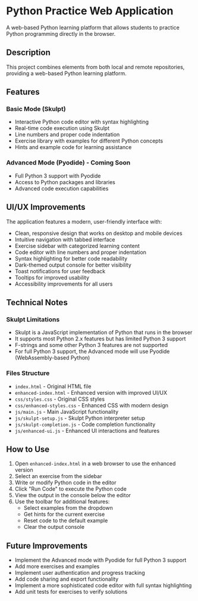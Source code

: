 # Python Practice Web Application

A web-based Python learning platform that allows students to practice Python programming directly in the browser.

## Description

This project combines elements from both local and remote repositories, providing a web-based Python learning platform.

## Features

### Basic Mode (Skulpt)
- Interactive Python code editor with syntax highlighting
- Real-time code execution using Skulpt
- Line numbers and proper code indentation
- Exercise library with examples for different Python concepts
- Hints and example code for learning assistance

### Advanced Mode (Pyodide) - Coming Soon
- Full Python 3 support with Pyodide
- Access to Python packages and libraries
- Advanced code execution capabilities

## UI/UX Improvements

The application features a modern, user-friendly interface with:

- Clean, responsive design that works on desktop and mobile devices
- Intuitive navigation with tabbed interface
- Exercise sidebar with categorized learning content
- Code editor with line numbers and proper indentation
- Syntax highlighting for better code readability
- Dark-themed output console for better visibility
- Toast notifications for user feedback
- Tooltips for improved usability
- Accessibility improvements for all users

## Technical Notes

### Skulpt Limitations
- Skulpt is a JavaScript implementation of Python that runs in the browser
- It supports most Python 2.x features but has limited Python 3 support
- F-strings and some other Python 3 features are not supported
- For full Python 3 support, the Advanced mode will use Pyodide (WebAssembly-based Python)

### Files Structure
- `index.html` - Original HTML file
- `enhanced-index.html` - Enhanced version with improved UI/UX
- `css/styles.css` - Original CSS styles
- `css/enhanced-styles.css` - Enhanced CSS with modern design
- `js/main.js` - Main JavaScript functionality
- `js/skulpt-setup.js` - Skulpt Python interpreter setup
- `js/skulpt-completion.js` - Code completion functionality
- `js/enhanced-ui.js` - Enhanced UI interactions and features

## How to Use

1. Open `enhanced-index.html` in a web browser to use the enhanced version
2. Select an exercise from the sidebar
3. Write or modify Python code in the editor
4. Click "Run Code" to execute the Python code
5. View the output in the console below the editor
6. Use the toolbar for additional features:
   - Select examples from the dropdown
   - Get hints for the current exercise
   - Reset code to the default example
   - Clear the output console

## Future Improvements

- Implement the Advanced mode with Pyodide for full Python 3 support
- Add more exercises and examples
- Implement user authentication and progress tracking
- Add code sharing and export functionality
- Implement a more sophisticated code editor with full syntax highlighting
- Add unit tests for exercises to verify solutions

